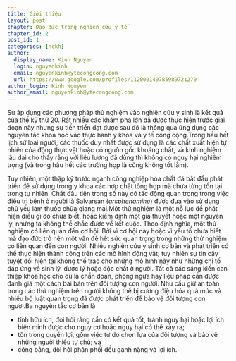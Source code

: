 ```yaml
---
title: Giới thiệu
layout: post
chapter: Đạo đức trong nghiên cứu y tế
chapter_id: 2
post_id: 1
categories: [nckh]
author:
  display_name: Kinh Nguyen
  login: nguyenkinh
  email: nguyenkinh@ytecongcong.com
  url: https://www.google.com/profiles/112009149785989721279
author_login: Kinh Nguyen
author_email: nguyenkinh@ytecongcong.com
---
```


Sự áp dụng các phương pháp thử nghiệm vào nghiên cứu y sinh là kết quả của thế kỷ thứ 20\. Rất nhiều các khám phá lớn đã được thực hiện trước giai đoạn này nhưng sự tiến triển đạt được sau đó là thông qua ứng dụng các nguyên tắc khoa học vào thực hành y khoa và y tế công cộng.Trong hầu hết lịch sử loài người, các thuốc duy nhất được sử dụng là các chất xuất hiện tự nhiên của động thực vật hoặc có nguồn gốc khoáng chất, và kinh nghiệm lâu dài cho thấy rằng với liều lượng đã dùng thì không có nguy hại nghiêm trọng (và trong hầu hết các trường hợp là cũng không tốt lắm). 

Tuy nhiên, một thập kỷ trước ngành công nghiệp hóa chất đã bắt đầu phát triển để sử dụng trong y khoa các hợp chất tổng hợp mà chưa từng tồn tại trong tự nhiên. Chất đầu tiên trong số này có tác động quan trọng trong việc điều trị bệnh ở người là Salvarsan (_arsphenamine_) được đưa vào sử dụng chủ yếu làm thuốc chữa giang mai.Một thử nghiệm là một nỗ lực để phát hiện điều gì đó chưa biết, hoặc kiểm định một giả thuyết hoặc một nguyên lý, nhưng ta không thể chắc được về kết cuộc. Theo định nghĩa, một thử nghiệm có liên quan đến cơ hội. Bởi vì cơ hội này hoặc vì yếu tố chưa biết mà đạo đức trở nên một vấn đề hết sức quan trọng trong những thử nghiệm có liên quan đến con người. Nhiều nghiên cứu y sinh cơ bản và phát triển có thể thực hiện thành công trên các mô hình động vật; tuy nhiên sự tin cậy tuyệt đối hiện tại không thể trao cho những mô hình này như những chỉ tố đáp ứng về sinh lý, dược lý hoặc độc chất ở người. Tất cả các sáng kiến can thiệp khoa học cho dù là chẩn đoán, phòng ngừa hay liệu pháp cần được đánh giá một cách bài bản trên đối tượng con người. Nhu cầu giữ an toàn trong các thử nghiệm trên người không thể bị cường điệu hóa quá mức và nhiều bộ luật quan trọng đã được phát triển để bảo vệ đối tượng con người.Ba nguyên tắc cơ bản là

* tính hữu ích, đòi hỏi rằng cần có kết quả tốt, tránh nguy hại hoặc lợi ích biện minh được cho nguy cơ hoặc nguy hại có thể xảy ra;
* tôn trọng quyền lợi, gồm việc tự do chọn lựa của đối tượng và bảo vệ những người thiếu tự chủ; và
* công bằng, đòi hỏi phân phối đều gánh nặng và lợi ích.
